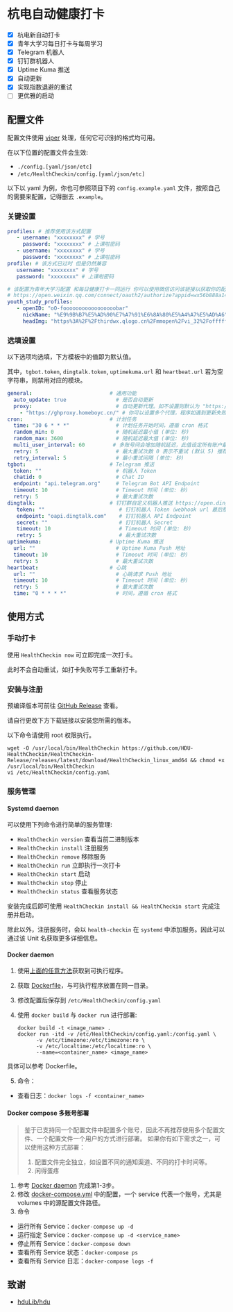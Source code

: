 # 杭电自动健康打卡

- [x] 杭电新自动打卡
- [x] 青年大学习每日打卡与每周学习
- [x] Telegram 机器人
- [x] 钉钉群机器人
- [x] Uptime Kuma 推送
- [x] 自动更新
- [x] 实现指数退避的重试
- [ ] 更优雅的启动

## 配置文件

配置文件使用 [viper](https://github.com/spf13/viper) 处理，任何它可识别的格式均可用。

在以下位置的配置文件会生效:

- `./config.[yaml/json/etc]`
- `/etc/HealthCheckin/config.[yaml/json/etc]`

以下以 yaml 为例，你也可参照项目下的 `config.example.yaml` 文件，按照自己的需要来配置，记得删去 `.example`。

### 关键设置

```yaml
profiles: # 推荐使用该方式配置
   - username: "xxxxxxxx" # 学号
     password: "xxxxxxxx" # 上课啦密码
   - username: "xxxxxxxx" # 学号
     password: "xxxxxxxx" # 上课啦密码
profile: # 该方式已过时 但是仍然兼容
   username: "xxxxxxxx" # 学号
   password: "xxxxxxxx" # 上课啦密码

# 该配置为青年大学习配置 和每日健康打卡一同运行 你可以使用微信访问该链接以获取你的配置信息 该纯静态页不会记录你的个人信息 如实在担心隐私问题也可以自行接收回调信息
# https://open.weixin.qq.com/connect/oauth2/authorize?appid=wx56b888a1409a2920&component_appid=wx0f0063354bfd3d19&connect_redirect=1&redirect_uri=https%3A%2F%2Fwx.yunban.cn%2Fwx%2FoauthInfoCallback%3Fr_uri%3Dhttps%253A%252F%252Fget-params.homeboyc.cn%252F%26source%3Dcommon&response_type=code&scope=snsapi_userinfo&state=STATE
youth_study_profiles:
   - openID: "oO-fooooooooooooooooobar"
     nickName: "%E9%9B%B7%E5%AD%90%E7%A7%91%E6%8A%80%E5%A4%A7%E5%AD%A6"
     headImg: "https%3A%2F%2Fthirdwx.qlogo.cn%2Fmmopen%2Fvi_32%2Foffffffffffffffffffffffffffffxvvvvvvvvvvvvvvvvvvvvvvvvvvvvvvvvvvvvvvvv%2F132"
```

### 选填设置

以下选项均选填，下方模板中的值即为默认值。

其中，`tgbot.token`, `dingtalk.token`, `uptimekuma.url` 和 `heartbeat.url` 若为空字符串，则禁用对应的模块。

```yaml
general:                         # 通用功能
  auto_update: true                # 是否自动更新
  proxy:                           # 自动更新代理。如不设置则默认为 "https://ghproxy.homeboyc.cn/"，兼容本工具的代理 https://github.com/asjdf/ghproxy
    - "https://ghproxy.homeboyc.cn/" # 你可以设置多个代理，程序如遇到更新失败将会逐个尝试，直至直接访问 GitHub
cron:                            # 计划任务
  time: "30 6 * * *"               # 计划任务开始时间，遵循 cron 格式
  random_min: 0                    # 随机延迟最小值 (单位: 秒)
  random_max: 3600                 # 随机延迟最大值 (单位: 秒)
  multi_user_interval: 60         # 多账号间会增加随机延迟，此值设定所有账户最多在多久内打完卡 (单位: 秒)
  retry: 5                         # 最大重试次数 0 表示不重试 (默认 5) 推荐小于 8
  retry_interval: 5                # 最小重试间隔 (单位: 秒)
tgbot:                           # Telegram 推送
  token: ""                        # 机器人 Token
  chatid: 0                        # Chat ID
  endpoint: "api.telegram.org"     # Telegram Bot API Endpoint
  timeout: 10                      # Timeout 时间 (单位: 秒)
  retry: 5                         # 最大重试次数
dingtalk:                        # 钉钉群自定义机器人推送 https://open.dingtalk.com/document/robots/custom-robot-access
   token: ""                        # 钉钉机器人 Token（webhook url 最后那部分）
   endpoint: "oapi.dingtalk.com"    # 钉钉机器人 API Endpoint
   secret: ""                       # 钉钉机器人 Secret
   timeout: 10                      # Timeout 时间 (单位: 秒)
   retry: 5                         # 最大重试次数
uptimekuma:                      # Uptime Kuma 推送
  url: ""                          # Uptime Kuma Push 地址
  timeout: 10                      # Timeout 时间 (单位: 秒)
  retry: 5                         # 最大重试次数
heartbeat:                       # 心跳
  url: ""                          # 心跳请求 Push 地址
  timeout: 10                      # Timeout 时间 (单位: 秒)
  retry: 5                         # 最大重试次数
  time: "0 * * * *"                # 时间，遵循 cron 格式
```

## 使用方式

### 手动打卡

使用 `HealthCheckin now` 可立即完成一次打卡。

此时不会自动重试，如打卡失败可手工重新打卡。

### 安装与注册

预编译版本可前往 [GitHub Release](https://github.com/HDU-HealthCheckin/HealthCheckin-Release/releases/latest) 查看。

请自行更改下方下载链接以安装您所需的版本。

以下命令请使用 root 权限执行。

```shell
wget -O /usr/local/bin/HealthCheckin https://github.com/HDU-HealthCheckin/HealthCheckin-Release/releases/latest/download/HealthCheckin_linux_amd64 && chmod +x /usr/local/bin/HealthCheckin
vi /etc/HealthCheckin/config.yaml
```

### 服务管理

#### Systemd daemon

可以使用下列命令进行简单的服务管理:

- `HealthCheckin version` 查看当前二进制版本
- `HealthCheckin install` 注册服务
- `HealthCheckin remove` 移除服务
- `HealthCheckin run` 立即执行一次打卡
- `HealthCheckin start` 启动
- `HealthCheckin stop` 停止
- `HealthCheckin status` 查看服务状态

安装完成后即可使用 `HealthCheckin install && HealthCheckin start` 完成注册并启动。

除此以外，注册服务时，会以 `health-checkin` 在 `systemd` 中添加服务。因此可以通过该 Unit 名获取更多详细信息。

#### Docker daemon

1. 使用[上面的任意方法](#安装与注册)获取到可执行程序。

2. 获取 [Dockerfile](https://raw.githubusercontent.com/HDU-HealthCheckin/HealthCheckin-Release/master/Dockerfile)，与可执行程序放置在同一目录。

3. 修改配置后保存到 `/etc/HealthCheckin/config.yaml`

4. 使用 `docker build` 与 `docker run` 进行部署:

    ```shell
    docker build -t <image_name> .
    docker run -itd -v /etc/HealthCheckin/config.yaml:/config.yaml \
          -v /etc/timezone:/etc/timezone:ro \
          -v /etc/localtime:/etc/localtime:ro \
          --name=<container_name> <image_name>
    ```

具体可以参考 Dockerfile。

5. 命令：

* 查看日志：`docker logs -f <container_name>`

#### Docker compose 多账号部署

> 鉴于已支持同一个配置文件中配置多个账号，因此不再推荐使用多个配置文件、一个配置文件一个用户的方式进行部署。
> 如果你有如下需求之一，可以使用这种方式部署：
> 1. 配置文件完全独立，如设置不同的通知渠道、不同的打卡时间等。
> 2. 闲得蛋疼

1. 参考 [Docker daemon](#docker-daemon) 完成第1-3步。
2. 修改 [docker-compose.yml](https://raw.githubusercontent.com/HDU-HealthCheckin/HealthCheckin-Release/master/docker-compose.yml) 中的配置，一个 service 代表一个账号，尤其是 volumes 中的源配置文件路径。
3. 命令

* 运行所有 Service：`docker-compose up -d`
* 运行指定 Service：`docker-compose up -d <service_name>`
* 停止所有 Service：`docker-compose down`
* 查看所有 Service 状态：`docker-compose ps`
* 查看所有 Service 日志：`docker-compose logs -f`

## 致谢

- [hduLib/hdu](https://github.com/hduLib/hdu)
